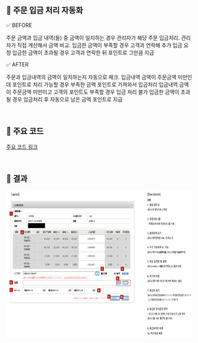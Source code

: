 <br>

## 📌 주문 입금 처리 자동화

✅ BEFORE

주문 금액과 입금 내역(들) 중 금액이 일치하는 경우 관리자가 해당 주문 입금처리.
관리자가 직접 계산해서 금액 비교.
입금한 금액이 부족할 경우 고객과 연락해 추가 입금 요청
입금한 금액이 초과될 경우 고객과 연락한 뒤 포인트로 그만큼 지급

✅ AFTER

주문과 입금내역의 금액이 일치하는지 자동으로 체크.
입금내역 금액이 주문금액 미만인데 포인트로 처리 가능할 경우 부족한 금액 포인트로 가져와서 입금처리
입금내역 금액이 주문금액 미만이고 고객의 포인트도 부족할 경우 입금 처리 불가
입금한 금액이 초과될 경우 입금처리 후 자동으로 남은 금액 포인트로 지급


<br>

## 📌 주요 코드 

[주요 코드 링크](./Code)

<br>

## 📌 결과 

<img src="./Image/layout.png" width="700" height="400">
